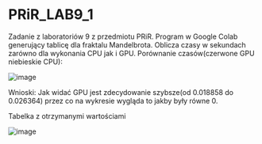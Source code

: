 # PRiR_LAB9_1

Zadanie z laboratoriów 9 z przedmiotu PRiR. Program w Google Colab generujący tablicę dla fraktalu Mandelbrota. Oblicza czasy w sekundach zarówno dla wykonania CPU jak i GPU.
Porównanie czasów(czerwone GPU niebieskie CPU):

![image](https://user-images.githubusercontent.com/80594314/149620446-f57741b1-ca44-4a10-aefa-341f29ef9dd2.png)



Wnioski:
Jak widać GPU jest zdecydowanie szybsze(od 0.018858 do 0.026364) przez co na wykresie wygląda to jakby były równe 0.

Tabelka z otrzymanymi wartościami

![image](https://user-images.githubusercontent.com/80594314/149621071-da8a0398-f6ec-47bc-ab5d-ddbb2887a31a.png)

